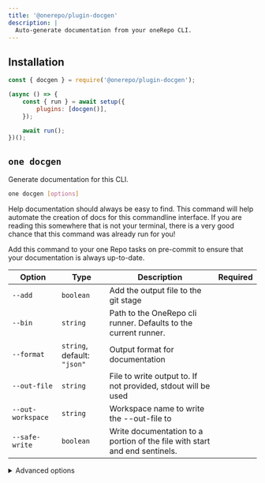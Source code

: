 ```yaml
---
title: '@onerepo/plugin-docgen'
description: |
  Auto-generate documentation from your oneRepo CLI.
---
```


## Installation

```js
const { docgen } = require('@onerepo/plugin-docgen');

(async () => {
	const { run } = await setup({
		plugins: [docgen()],
	});

	await run();
})();
```

<!-- start-onerepo-sentinel -->

## `one docgen`

Generate documentation for this CLI.

```sh
one docgen [options]
```

Help documentation should always be easy to find. This command will help automate the creation of docs for this commandline interface. If you are reading this somewhere that is not your terminal, there is a very good chance that this command was already run for you!

Add this command to your one Repo tasks on pre-commit to ensure that your documentation is always up-to-date.

| Option            | Type                        | Description                                                                | Required |
| ----------------- | --------------------------- | -------------------------------------------------------------------------- | -------- |
| `--add`           | `boolean`                   | Add the output file to the git stage                                       |          |
| `--bin`           | `string`                    | Path to the OneRepo cli runner. Defaults to the current runner.            |          |
| `--format`        | `string`, default: `"json"` | Output format for documentation                                            |          |
| `--out-file`      | `string`                    | File to write output to. If not provided, stdout will be used              |          |
| `--out-workspace` | `string`                    | Workspace name to write the --out-file to                                  |          |
| `--safe-write`    | `boolean`                   | Write documentation to a portion of the file with start and end sentinels. |          |

<details>

<summary>Advanced options</summary>

| Option      | Type     | Description                                              | Required |
| ----------- | -------- | -------------------------------------------------------- | -------- |
| `--command` | `string` | Start at the given command, skip the root and any others |          |

</details>

<!-- end-onerepo-sentinel -->

